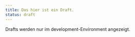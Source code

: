 ```yaml
---
title: Das hier ist ein Draft.
status: draft
---
```


Drafts werden nur im development-Environment angezeigt.